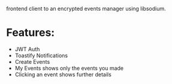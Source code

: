 frontend client to an encrypted events manager using libsodium.

# Features:
 - JWT Auth
 - Toastify Notifications
 - Create Events
 - My Events shows only the events you made
 - Clicking an event shows further details
